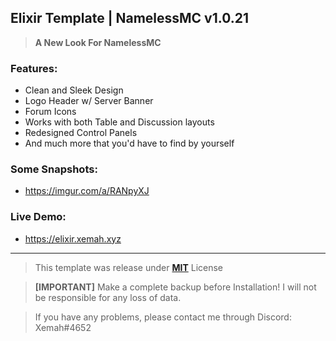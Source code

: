 ## **Elixir Template | NamelessMC v1.0.21**
> **A New Look For NamelessMC**

### **Features:**
 - Clean and Sleek Design
 - Logo Header w/ Server Banner
 - Forum Icons
 - Works with both Table and Discussion layouts
 - Redesigned Control Panels
 - And much more that you'd have to find by yourself

### **Some Snapshots:**
- https://imgur.com/a/RANpyXJ

### **Live Demo:**
- https://elixir.xemah.xyz

****
> This template was release under **[MIT](https://github.com/Xemah/ElixirTemplate/blob/master/LICENSE)** License

> **[IMPORTANT]** Make a complete backup before Installation! I will not be responsible for any loss of data.

> If you have any problems, please contact me through Discord: Xemah#4652
